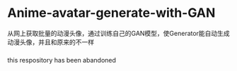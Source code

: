 # Anime-avatar-generate-with-GAN
从网上获取批量的动漫头像，通过训练自己的GAN模型，使Generator能自动生成动漫头像，并且和原来的不一样

###
this respository has been abandoned
